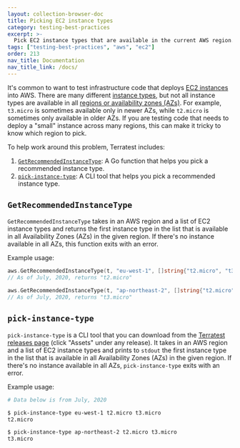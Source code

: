 ```yaml
---
layout: collection-browser-doc
title: Picking EC2 instance types
category: testing-best-practices
excerpt: >-
  Pick EC2 instance types that are available in the current AWS region.
tags: ["testing-best-practices", "aws", "ec2"]
order: 213
nav_title: Documentation
nav_title_link: /docs/
---
```


It's common to want to test infrastructure code that deploys [EC2 instances](https://aws.amazon.com/ec2/) into AWS. 
There are many different [instance types](https://aws.amazon.com/ec2/instance-types/), but not all instance types
are available in all [regions or availability zones 
(AZs)](https://docs.aws.amazon.com/AWSEC2/latest/UserGuide/using-regions-availability-zones.html). For example, 
`t3.micro` is sometimes available only in newer AZs, while `t2.micro` is sometimes only available in older AZs. If you
are testing code that needs to deploy a "small" instance across many regions, this can make it tricky to know which
region to pick.

To help work around this problem, Terratest includes:

1. [`GetRecommendedInstanceType`](#getrecommendedinstancetype): A Go function that helps you pick a recommended instance type.
1. [`pick-instance-type`](#pick-instance-type): A CLI tool that helps you pick a recommended instance type.




## `GetRecommendedInstanceType`

`GetRecommendedInstanceType` takes in an AWS region and a list of EC2 instance types and returns the first instance 
type in the list that is available in all Availability Zones (AZs) in the given region. If there's no
instance available in all AZs, this function exits with an error. 

Example usage:

```go
aws.GetRecommendedInstanceType(t, "eu-west-1", []string{"t2.micro", "t3.micro"})
// As of July, 2020, returns "t2.micro"

aws.GetRecommendedInstanceType(t, "ap-northeast-2", []string{"t2.micro", "t3.micro"})
// As of July, 2020, returns "t3.micro"
```   



## `pick-instance-type`

`pick-instance-type` is a CLI tool that you can download from the [Terratest releases 
page](https://github.com/nholuongut/terratest/releases) (click "Assets" under any release). It takes in an AWS 
region and a list of EC2 instance types and prints to `stdout` the first instance type in the list that is available in 
all Availability Zones (AZs) in the given region. If there's no instance available in all AZs, `pick-instance-type`
exits with an error.

Example usage:

```bash
# Data below is from July, 2020

$ pick-instance-type eu-west-1 t2.micro t3.micro
t2.micro

$ pick-instance-type ap-northeast-2 t2.micro t3.micro
t3.micro
```   
